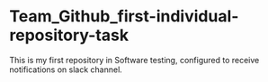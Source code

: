 # Team_Github_first-individual-repository-task
This is my first repository in Software testing, configured to receive notifications on slack channel.
